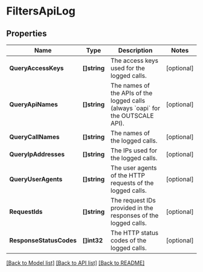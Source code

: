# FiltersApiLog

## Properties

Name | Type | Description | Notes
------------ | ------------- | ------------- | -------------
**QueryAccessKeys** | **[]string** | The access keys used for the logged calls. | [optional] 
**QueryApiNames** | **[]string** | The names of the APIs of the logged calls (always &#x60;oapi&#x60; for the OUTSCALE API). | [optional] 
**QueryCallNames** | **[]string** | The names of the logged calls. | [optional] 
**QueryIpAddresses** | **[]string** | The IPs used for the logged calls. | [optional] 
**QueryUserAgents** | **[]string** | The user agents of the HTTP requests of the logged calls. | [optional] 
**RequestIds** | **[]string** | The request IDs provided in the responses of the logged calls. | [optional] 
**ResponseStatusCodes** | **[]int32** | The HTTP status codes of the logged calls. | [optional] 

[[Back to Model list]](../README.md#documentation-for-models) [[Back to API list]](../README.md#documentation-for-api-endpoints) [[Back to README]](../README.md)


